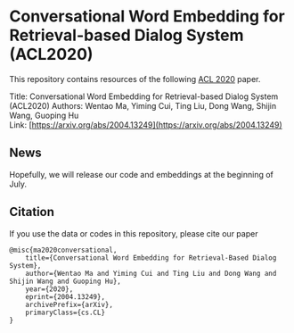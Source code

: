 # Conversational Word Embedding for Retrieval-based Dialog System (ACL2020)
This repository contains resources of the following [ACL 2020](https://acl2020.org/) paper. 

Title: Conversational Word Embedding for Retrieval-based Dialog System (ACL2020) 
  Authors: Wentao Ma, Yiming Cui, Ting Liu, Dong Wang, Shijin Wang, Guoping Hu   
  Link: [https://arxiv.org/abs/2004.13249](https://arxiv.org/abs/2004.13249)

## News
Hopefully, we will release our code and embeddings at the beginning of July.


## Citation
If you use the data or codes in this repository, please cite our paper
```
@misc{ma2020conversational,
    title={Conversational Word Embedding for Retrieval-Based Dialog System},
    author={Wentao Ma and Yiming Cui and Ting Liu and Dong Wang and Shijin Wang and Guoping Hu},
    year={2020},
    eprint={2004.13249},
    archivePrefix={arXiv},
    primaryClass={cs.CL}
}

